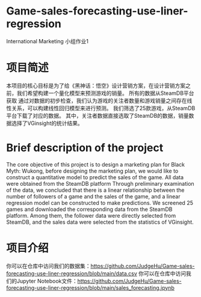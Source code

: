 # Game-sales-forecasting-use-liner-regression
International Marketing 小组作业1
# 项目简述
本项目的核心目标是为了给《黑神话：悟空》设计营销方案，在设计营销方案之前，我们希望构建一个量化模型来预测游戏的销量。
所有的数据从SteamDB平台获取
通过对数据的初步检查，我们认为游戏的关注者数量和游戏销量之间存在线性关系，可以构建线性回归模型来进行预测。
我们筛选了25款游戏，从SteamDB平台下载了对应的数据。
其中，关注者数据直接选取了SteamDB的数据，销量数据选择了VGinsight的统计结果。

# Brief description of the project
The core objective of this project is to design a marketing plan for Black Myth: Wukong, before designing the marketing plan, we would like to construct a quantitative model to predict the sales of the game. All data were obtained from the SteamDB platform Through preliminary examination of the data, we concluded that there is a linear relationship between the number of followers of a game and the sales of the game, and a linear regression model can be constructed to make predictions. We screened 25 games and downloaded the corresponding data from the SteamDB platform. Among them, the follower data were directly selected from SteamDB, and the sales data were selected from the statistics of VGinsight.

# 项目介绍
你可以在仓库中访问我们的数据集：https://github.com/JudgeHu/Game-sales-forecasting-use-liner-regression/blob/main/data.csv
你可以在仓库中访问我们的Jupyter Notebook文件：https://github.com/JudgeHu/Game-sales-forecasting-use-liner-regression/blob/main/sales_forecasting.ipynb
